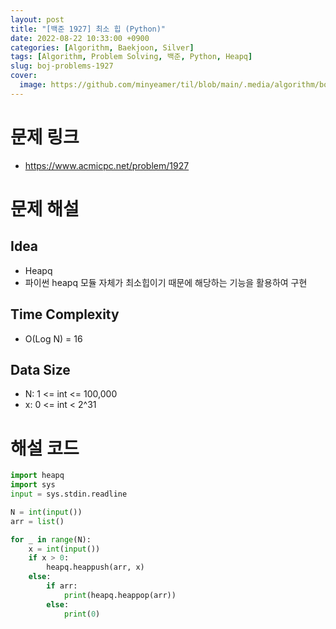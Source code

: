 ```yaml
---
layout: post
title: "[백준 1927] 최소 힙 (Python)"
date: 2022-08-22 10:33:00 +0900
categories: [Algorithm, Baekjoon, Silver]
tags: [Algorithm, Problem Solving, 백준, Python, Heapq]
slug: boj-problems-1927
cover:
  image: https://github.com/minyeamer/til/blob/main/.media/algorithm/boj-logo.png?raw=true
---
```


# 문제 링크
- https://www.acmicpc.net/problem/1927

# 문제 해설

## Idea
- Heapq
- 파이썬 heapq 모듈 자체가 최소힙이기 때문에 해당하는 기능을 활용하여 구현

## Time Complexity
- O(Log N) = 16

## Data Size
- N: 1 <= int <= 100,000
- x: 0 <= int < 2^31

# 해설 코드

```python
import heapq
import sys
input = sys.stdin.readline

N = int(input())
arr = list()

for _ in range(N):
    x = int(input())
    if x > 0:
        heapq.heappush(arr, x)
    else:
        if arr:
            print(heapq.heappop(arr))
        else:
            print(0)
```